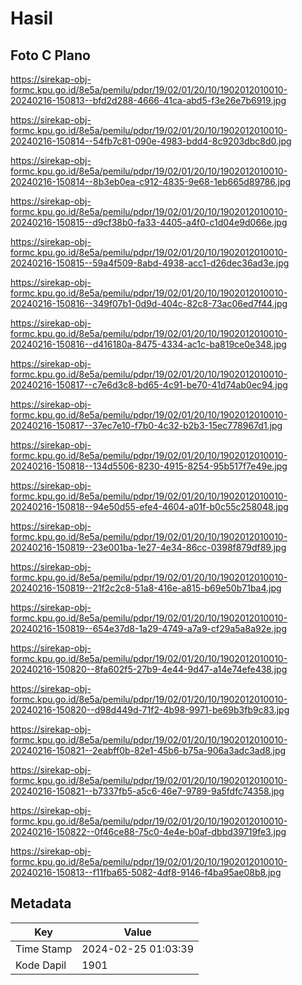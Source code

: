 # Hasil

## Foto C Plano

https://sirekap-obj-formc.kpu.go.id/8e5a/pemilu/pdpr/19/02/01/20/10/1902012010010-20240216-150813--bfd2d288-4666-41ca-abd5-f3e26e7b6919.jpg

https://sirekap-obj-formc.kpu.go.id/8e5a/pemilu/pdpr/19/02/01/20/10/1902012010010-20240216-150814--54fb7c81-090e-4983-bdd4-8c9203dbc8d0.jpg

https://sirekap-obj-formc.kpu.go.id/8e5a/pemilu/pdpr/19/02/01/20/10/1902012010010-20240216-150814--8b3eb0ea-c912-4835-9e68-1eb665d89786.jpg

https://sirekap-obj-formc.kpu.go.id/8e5a/pemilu/pdpr/19/02/01/20/10/1902012010010-20240216-150815--d9cf38b0-fa33-4405-a4f0-c1d04e9d066e.jpg

https://sirekap-obj-formc.kpu.go.id/8e5a/pemilu/pdpr/19/02/01/20/10/1902012010010-20240216-150815--59a4f509-8abd-4938-acc1-d26dec36ad3e.jpg

https://sirekap-obj-formc.kpu.go.id/8e5a/pemilu/pdpr/19/02/01/20/10/1902012010010-20240216-150816--349f07b1-0d9d-404c-82c8-73ac06ed7f44.jpg

https://sirekap-obj-formc.kpu.go.id/8e5a/pemilu/pdpr/19/02/01/20/10/1902012010010-20240216-150816--d416180a-8475-4334-ac1c-ba819ce0e348.jpg

https://sirekap-obj-formc.kpu.go.id/8e5a/pemilu/pdpr/19/02/01/20/10/1902012010010-20240216-150817--c7e6d3c8-bd65-4c91-be70-41d74ab0ec94.jpg

https://sirekap-obj-formc.kpu.go.id/8e5a/pemilu/pdpr/19/02/01/20/10/1902012010010-20240216-150817--37ec7e10-f7b0-4c32-b2b3-15ec778967d1.jpg

https://sirekap-obj-formc.kpu.go.id/8e5a/pemilu/pdpr/19/02/01/20/10/1902012010010-20240216-150818--134d5506-8230-4915-8254-95b517f7e49e.jpg

https://sirekap-obj-formc.kpu.go.id/8e5a/pemilu/pdpr/19/02/01/20/10/1902012010010-20240216-150818--94e50d55-efe4-4604-a01f-b0c55c258048.jpg

https://sirekap-obj-formc.kpu.go.id/8e5a/pemilu/pdpr/19/02/01/20/10/1902012010010-20240216-150819--23e001ba-1e27-4e34-86cc-0398f879df89.jpg

https://sirekap-obj-formc.kpu.go.id/8e5a/pemilu/pdpr/19/02/01/20/10/1902012010010-20240216-150819--21f2c2c8-51a8-416e-a815-b69e50b71ba4.jpg

https://sirekap-obj-formc.kpu.go.id/8e5a/pemilu/pdpr/19/02/01/20/10/1902012010010-20240216-150819--654e37d8-1a29-4749-a7a9-cf29a5a8a92e.jpg

https://sirekap-obj-formc.kpu.go.id/8e5a/pemilu/pdpr/19/02/01/20/10/1902012010010-20240216-150820--8fa602f5-27b9-4e44-9d47-a14e74efe438.jpg

https://sirekap-obj-formc.kpu.go.id/8e5a/pemilu/pdpr/19/02/01/20/10/1902012010010-20240216-150820--d98d449d-71f2-4b98-9971-be69b3fb9c83.jpg

https://sirekap-obj-formc.kpu.go.id/8e5a/pemilu/pdpr/19/02/01/20/10/1902012010010-20240216-150821--2eabff0b-82e1-45b6-b75a-906a3adc3ad8.jpg

https://sirekap-obj-formc.kpu.go.id/8e5a/pemilu/pdpr/19/02/01/20/10/1902012010010-20240216-150821--b7337fb5-a5c6-46e7-9789-9a5fdfc74358.jpg

https://sirekap-obj-formc.kpu.go.id/8e5a/pemilu/pdpr/19/02/01/20/10/1902012010010-20240216-150822--0f46ce88-75c0-4e4e-b0af-dbbd39719fe3.jpg

https://sirekap-obj-formc.kpu.go.id/8e5a/pemilu/pdpr/19/02/01/20/10/1902012010010-20240216-150813--f11fba65-5082-4df8-9146-f4ba95ae08b8.jpg


## Metadata

| Key        | Value               |
| ---------- | ------------------- |
| Time Stamp | 2024-02-25 01:03:39 |
| Kode Dapil | 1901                |




